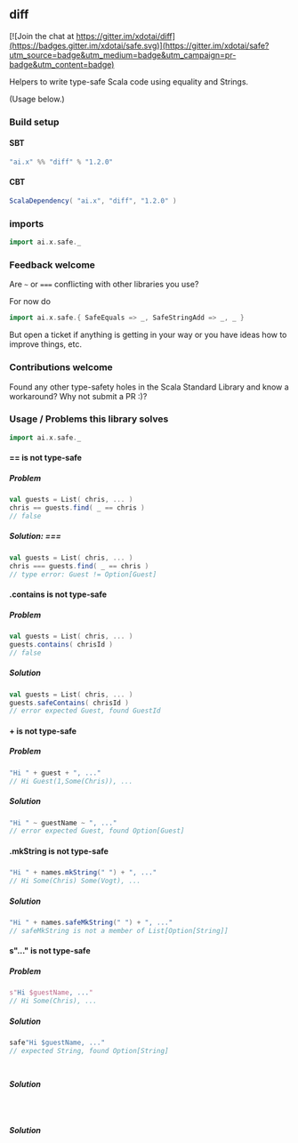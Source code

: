 ## diff

[![Join the chat at https://gitter.im/xdotai/diff](https://badges.gitter.im/xdotai/safe.svg)](https://gitter.im/xdotai/safe?utm_source=badge&utm_medium=badge&utm_campaign=pr-badge&utm_content=badge)

Helpers to write type-safe Scala code using equality and Strings.

(Usage below.)

### Build setup

#### SBT

```scala
"ai.x" %% "diff" % "1.2.0"
```

#### CBT

```scala
ScalaDependency( "ai.x", "diff", "1.2.0" )
```

### imports
```scala
import ai.x.safe._
```

### Feedback welcome

Are `~` or `===` conflicting with other libraries you use?

For now do

```scala
import ai.x.safe.{ SafeEquals => _, SafeStringAdd => _, _ }
```

But open a ticket if anything is getting in your way or you have ideas how to improve things, etc.

### Contributions welcome

Found any other type-safety holes in the Scala Standard Library and know a workaround? Why not submit a PR :)?

### Usage / Problems this library solves

```scala
import ai.x.safe._
```

#### == is not type-safe

##### Problem
```scala
val guests = List( chris, ... )
chris == guests.find( _ == chris )
// false
```

##### Solution: ===
```scala
val guests = List( chris, ... )
chris === guests.find( _ == chris )
// type error: Guest != Option[Guest]
```

#### .contains is not type-safe
##### Problem
```scala
val guests = List( chris, ... )
guests.contains( chrisId )
// false
```

##### Solution
```scala
val guests = List( chris, ... )
guests.safeContains( chrisId )
// error expected Guest, found GuestId
```

#### + is not type-safe
##### Problem
```scala
"Hi " + guest + ", ..."
// Hi Guest(1,Some(Chris)), ...
```

##### Solution
```scala
"Hi " ~ guestName ~ ", ..."
// error expected Guest, found Option[Guest]
```

#### .mkString is not type-safe
##### 
```scala
"Hi " + names.mkString(" ") + ", ..."
// Hi Some(Chris) Some(Vogt), ...
```

##### Solution
```scala
"Hi " + names.safeMkString(" ") + ", ..."
// safeMkString is not a member of List[Option[String]]
```

#### s"..." is not type-safe
##### Problem
```scala
s"Hi $guestName, ..."
// Hi Some(Chris), ...
```

##### Solution
```scala
safe"Hi $guestName, ..."
// expected String, found Option[String]
```

#### 
##### 
```scala
```

##### Solution
```scala
```

#### 
##### 
```scala
```

##### Solution
```scala
```
